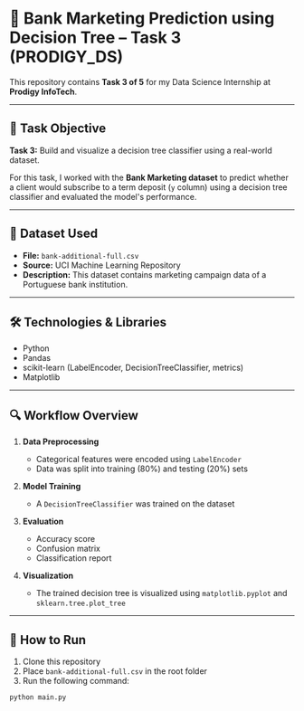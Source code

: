 # 🌳 Bank Marketing Prediction using Decision Tree – Task 3 (PRODIGY_DS)

This repository contains **Task 3 of 5** for my Data Science Internship at **Prodigy InfoTech**.

---

## 🎯 Task Objective

**Task 3:** Build and visualize a decision tree classifier using a real-world dataset.

For this task, I worked with the **Bank Marketing dataset** to predict whether a client would subscribe to a term deposit (`y` column) using a decision tree classifier and evaluated the model's performance.

---

## 🧪 Dataset Used

- **File:** `bank-additional-full.csv`  
- **Source:** UCI Machine Learning Repository  
- **Description:** This dataset contains marketing campaign data of a Portuguese bank institution.

---

## 🛠️ Technologies & Libraries

- Python  
- Pandas  
- scikit-learn (LabelEncoder, DecisionTreeClassifier, metrics)  
- Matplotlib  

---

## 🔍 Workflow Overview

1. **Data Preprocessing**
   - Categorical features were encoded using `LabelEncoder`
   - Data was split into training (80%) and testing (20%) sets

2. **Model Training**
   - A `DecisionTreeClassifier` was trained on the dataset

3. **Evaluation**
   - Accuracy score
   - Confusion matrix
   - Classification report

4. **Visualization**
   - The trained decision tree is visualized using `matplotlib.pyplot` and `sklearn.tree.plot_tree`

---

## 🚀 How to Run

1. Clone this repository  
2. Place `bank-additional-full.csv` in the root folder  
3. Run the following command:

```bash
python main.py
